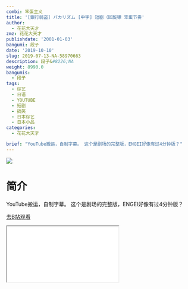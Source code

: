 ```yaml
---
combi: 笨蛋主义
title: '[銀行弱盗] バカリズム [中字] 短剧（回旋镖 笨蛋节奏'
author:
  - 花花大天才
zmz: 花花大天才
publishdate: '2001-01-03'
bangumi: 段子
date: '2019-10-10'
slug: 2019-07-13-NA-58970663
description: 段子&#8226;NA
weight: 8990.0
bangumis:
  - 段子
tags:
  - 综艺
  - 日语
  - YOUTUBE
  - 短剧
  - 搞笑
  - 日本综艺
  - 日本小品
categories:
  - 花花大天才

brief: "YouTube搬运，自制字幕。 这个是剧场的完整版，ENGEI好像有过4分钟版？"
---
```

![](https://raw.githubusercontent.com/tcgriffith/owaraisite/master/static/tmpimg/3d5516b50ea9c247f16bf3e6d60041a19cd429d7.jpg.480.jpg)
# 简介  
YouTube搬运，自制字幕。
这个是剧场的完整版，ENGEI好像有过4分钟版？  

[去B站观看](https://www.bilibili.com/video/av58970663/)
<div class ="resp-container"><iframe class="testiframe" src="//player.bilibili.com/player.html?aid=58970663"", scrolling="no", allowfullscreen="true" > </iframe></div> 
